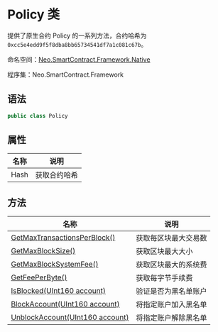 # Policy 类

提供了原生合约 Policy 的一系列方法，合约哈希为 `0xcc5e4edd9f5f8dba8bb65734541df7a1c081c67b`。

命名空间：[Neo.SmartContract.Framework.Native](../Neo.SmartContract.Framework.Native.md)

程序集：Neo.SmartContract.Framework

## 语法

```c#
public class Policy
```

## 属性

| 名称              | 说明                                                         |
| ----------------- | ------------------------------------------------------------ |
| Hash              | 获取合约哈希                                            |

## 方法

| 名称                                                         | 说明                 |
| ------------------------------------------------------------ | -------------------- |
| [GetMaxTransactionsPerBlock()](Policy/GetMaxTransactionsPerBlock.md) | 获取每区块最大交易数 |
| [GetMaxBlockSize()](Policy/GetMaxBlockSize.md)               | 获取区块最大大小     |
| [GetMaxBlockSystemFee()](Policy/GetMaxBlockSystemFee.md)     | 获取区块最大的系统费 |
| [GetFeePerByte()](Policy/GetFeePerByte.md)                   | 获取每字节手续费     |
| [IsBlocked(UInt160 account)](Policy/IsBlocked.md)            | 验证是否为黑名单账户 |
| [BlockAccount(UInt160 account)](Policy/BlockAccount.md)      | 将指定账户加入黑名单 |
| [UnblockAccount(UInt160 account)](Policy/UnblockAccount.md)  | 将指定账户解除黑名单 |